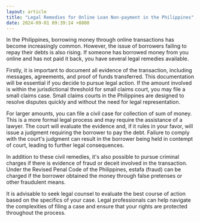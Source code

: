 ```yaml
---
layout: article
title: "Legal Remedies for Online Loan Non-payment in the Philippines"
date: 2024-09-01 09:39:14 +0800
---
```


<p>In the Philippines, borrowing money through online transactions has become increasingly common. However, the issue of borrowers failing to repay their debts is also rising. If someone has borrowed money from you online and has not paid it back, you have several legal remedies available.</p><p>Firstly, it is important to document all evidence of the transaction, including messages, agreements, and proof of funds transferred. This documentation will be essential if you decide to pursue legal action. If the amount involved is within the jurisdictional threshold for small claims court, you may file a small claims case. Small claims courts in the Philippines are designed to resolve disputes quickly and without the need for legal representation.</p><p>For larger amounts, you can file a civil case for collection of sum of money. This is a more formal legal process and may require the assistance of a lawyer. The court will evaluate the evidence and, if it rules in your favor, will issue a judgment requiring the borrower to pay the debt. Failure to comply with the court's judgment can result in the borrower being held in contempt of court, leading to further legal consequences.</p><p>In addition to these civil remedies, it's also possible to pursue criminal charges if there is evidence of fraud or deceit involved in the transaction. Under the Revised Penal Code of the Philippines, estafa (fraud) can be charged if the borrower obtained the money through false pretenses or other fraudulent means.</p><p>It is advisable to seek legal counsel to evaluate the best course of action based on the specifics of your case. Legal professionals can help navigate the complexities of filing a case and ensure that your rights are protected throughout the process.</p>